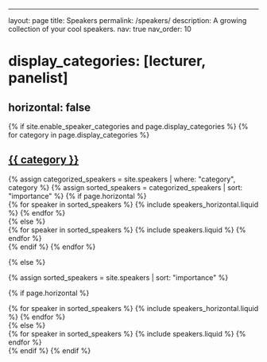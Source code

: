 ---
 layout: page
 title: Speakers
 permalink: /speakers/
 description: A growing collection of your cool speakers.
 nav: true
 nav_order: 10
 # display_categories: [lecturer, panelist]
 horizontal: false
 ---
 
 <!-- pages/speakers.md -->
 <div class="speakers">
 {% if site.enable_speaker_categories and page.display_categories %}
   <!-- Display categorized speakers -->
   {% for category in page.display_categories %}
   <a id="{{ category }}" href=".#{{ category }}">
     <h2 class="category">{{ category }}</h2>
   </a>
   {% assign categorized_speakers = site.speakers | where: "category", category %}
   {% assign sorted_speakers = categorized_speakers | sort: "importance" %}
   <!-- Generate cards for each speaker -->
   {% if page.horizontal %}
   <div class="container">
     <div class="row row-cols-2">
     {% for speaker in sorted_speakers %}
       {% include speakers_horizontal.liquid %}
     {% endfor %}
     </div>
   </div>
   {% else %}
   <div class="grid">
     {% for speaker in sorted_speakers %}
       {% include speakers.liquid %}
     {% endfor %}
   </div>
   {% endif %}
   {% endfor %}
 
 {% else %}
 
 <!-- Display speakers without categories -->
 
 {% assign sorted_speakers = site.speakers | sort: "importance" %}
 
   <!-- Generate cards for each speaker -->
 
 {% if page.horizontal %}
 
   <div class="container">
     <div class="row row-cols-2">
     {% for speaker in sorted_speakers %}
       {% include speakers_horizontal.liquid %}
     {% endfor %}
     </div>
   </div>
   {% else %}
   <div class="grid">
     {% for speaker in sorted_speakers %}
       {% include speakers.liquid %}
     {% endfor %}
   </div>
   {% endif %}
 {% endif %}
 </div>